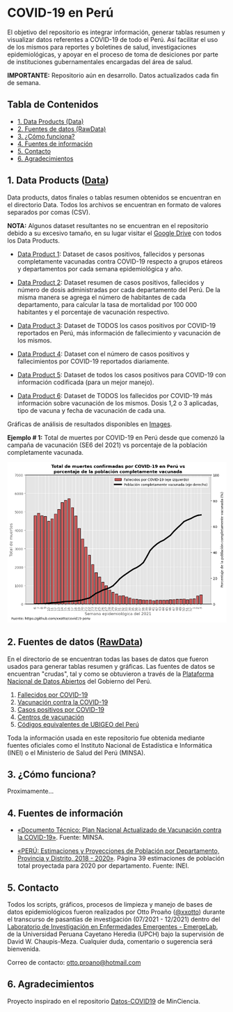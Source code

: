 # COVID-19 en Perú
El objetivo del repositorio es integrar información, generar tablas resumen y visualizar datos referentes a COVID-19 de todo el Perú. Así facilitar el uso de los mismos para reportes y boletines de salud, investigaciones epidemiológicas, y apoyar en el proceso de toma de desiciones por parte de instituciones gubernamentales encargadas del área de salud.

**IMPORTANTE:** Repositorio aún en desarrollo. Datos actualizados cada fin de semana.

## Tabla de Contenidos

  - [1. Data Products (Data)](#1-data-products-data)
  - [2. Fuentes de datos (RawData)](#2-fuentes-de-datos-rawdata)
  - [3. ¿Cómo funciona?](#3-cómo-funciona)
  - [4. Fuentes de información](#4-fuentes-de-información)
  - [5. Contacto](#5-contacto)
  - [6. Agradecimientos](#6-agradecimientos)


## 1. Data Products ([Data](https://github.com/xxotto/covid19-peru/tree/main/Data))

Data products, datos finales o tablas resumen obtenidos se encuentran en el directorio Data. Todos los archivos se encuentran en formato de valores separados por comas (CSV).
   
**NOTA:** Algunos dataset resultantes no se encuentran en el repositorio debido a su excesivo tamaño, en su lugar visitar el [Google Drive](https://drive.google.com/drive/folders/1uzUqcqrET1WN1nquh_335R9GU9FishEO?usp=sharing) con todos los Data Products.

   - [Data Product 1](Data/DP1_covid19-peru_x_semanaEpi.csv): Dataset de casos positivos, fallecidos y personas completamente vacunadas contra COVID-19 respecto a grupos etáreos y departamentos por cada semana epidemiológica y año.

   - [Data Product 2](Data/DP2_covid19-peru_resumen_x_departamentos.csv):  Dataset resumen de casos positivos, fallecidos y número de dosis administradas por cada departamento del Perú. De la misma manera se agrega el número de habitantes de cada departamento, para calcular la tasa de mortalidad por 100 000 habitantes y el porcentaje de vacunación respectivo.

   - [Data Product 3](https://drive.google.com/drive/folders/1uzUqcqrET1WN1nquh_335R9GU9FishEO?usp=sharing): Dataset de TODOS los casos positivos por COVID-19 reportados en Perú, más información de fallecimiento y vacunación de los mismos.

   - [Data Product 4](Data/DP4_covid19-peru_x_fecha.csv): Dataset con el número de casos positivos y fallecimientos por COVID-19 reportados diariamente. 

   - [Data Product 5](https://drive.google.com/drive/folders/1uzUqcqrET1WN1nquh_335R9GU9FishEO?usp=sharing): Dataset de todos los casos positivos para COVID-19 con información codificada (para un mejor manejo).

   - [Data Product 6](https://drive.google.com/drive/folders/1uzUqcqrET1WN1nquh_335R9GU9FishEO?usp=sharing): Dataset de TODOS los fallecidos por COVID-19 más información sobre vacunación de los mismos. Dosis 1,2 o 3 aplicadas, tipo de vacuna y fecha de vacunación de cada una.

Gráficas de análisis de resultados disponibles en [Images](https://github.com/xxotto/covid19-peru/tree/main/Images).

**Ejemplo # 1:** Total de muertes por COVID-19 en Perú desde que comenzó la campaña de vacunación (SE6 del 2021) vs porcentaje de la población completamente vacunada.

![Esta es una imagen de ejemplo](https://raw.githubusercontent.com/xxotto/covid19-peru/main/Images/covid19-peru_fallecidos_vs_vacunados_x_semanaEpi.png)

## 2. Fuentes de datos ([RawData](https://github.com/xxotto/covid19-peru/tree/main/RawData))
En el directorio de  se encuentran todas las bases de datos que fueron usados para generar tablas resumen y gráficas. Las fuentes de datos se encuentran "crudas", tal y como se obtuvieron a través de la [Plataforma Nacional de Datos Abiertos](https://www.datosabiertos.gob.pe/) del Gobierno del Perú. 

1. [Fallecidos por COVID-19](https://www.datosabiertos.gob.pe/dataset/fallecidos-por-covid-19-ministerio-de-salud-minsa)
2. [Vacunación contra la COVID-19](https://www.datosabiertos.gob.pe/dataset/vacunacion)
3. [Casos positivos por COVID-19](https://www.datosabiertos.gob.pe/dataset/casos-positivos-por-covid-19-ministerio-de-salud-minsa)
4. [Centros de vacunación](https://www.datosabiertos.gob.pe/dataset/centros-de-vacunacion)
5. [Códigos equivalentes de UBIGEO del Perú](https://www.datosabiertos.gob.pe/dataset/codigos-equivalentes-de-ubigeo-del-peru)

Toda la información usada en este repositorio fue obtenida mediante fuentes oficiales como el Instituto Nacional de Estadística e Informática (INEI) o el Ministerio de Salud del Perú (MINSA).

## 3. ¿Cómo funciona?

Proximamente...

## 4. Fuentes de información

- [«Documento Técnico: Plan Nacional Actualizado de Vacunación contra la COVID-19»](https://cdn.www.gob.pe/uploads/document/file/1805113/Plan%20Nacional%20Actualizado%20contra%20la%20COVID-19.pdf). Fuente: MINSA.

- [«PERÚ: Estimaciones y Proyecciones de Población por Departamento, Provincia y Distrito, 2018 - 2020»](https://www.inei.gob.pe/media/MenuRecursivo/publicaciones_digitales/Est/Lib1715/Libro.pdf). Página 39 estimaciones de población total proyectada para 2020 por departamento. Fuente: INEI.

## 5. Contacto
   
Todos los scripts, gráficos, procesos de limpieza y manejo de bases de datos epidemiológicos fueron realizados por Otto Proaño ([@xxotto](https://github.com/xxotto)) durante el transcurso de pasantías de investigación (07/2021 - 12/2021) dentro del [Laboratorio de Investigación en Enfermedades Emergentes - EmergeLab](https://investigacion.cayetano.edu.pe/catalogo/saludintegral/emerge), de la Universidad Peruana Cayetano Heredia (UPCH) bajo la supervisión de David W. Chaupis-Meza. Cualquier duda, comentario o sugerencia será bienvenida. 

Correo de contacto: otto.proano@hotmail.com

## 6. Agradecimientos

Proyecto inspirado en el repositorio [Datos-COVID19](https://github.com/MinCiencia/Datos-COVID19) de MinCiencia.
